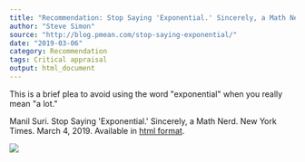 ```yaml
---
title: "Recommendation: Stop Saying 'Exponential.' Sincerely, a Math Nerd."
author: "Steve Simon"
source: "http://blog.pmean.com/stop-saying-exponential/"
date: "2019-03-06"
category: Recommendation
tags: Critical appraisal
output: html_document
---
```


This is a brief plea to avoid using the word "exponential" when you
really mean "a lot."

<!---More--->

Manil Suri. Stop Saying 'Exponential.' Sincerely, a Math Nerd. New York
Times. March 4, 2019. Available in [html
format](https://www.nytimes.com/2019/03/04/opinion/exponential-language-math.html).

![](http://www.pmean.com/images/images/19/stop-saying-exponential01.png)




